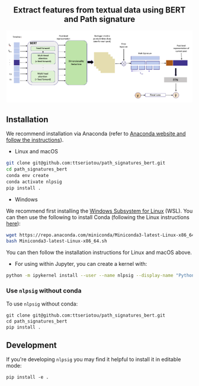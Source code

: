 <div align="center">
    <br>
    <p align="center">
    <h2>Extract features from textual data using BERT and Path signature</h2>
    </p>
</div>


<p align="center">
<img src="./figs/architecture_figure.png" alt="Model architecture">
</p>

## Installation

We recommend installation via Anaconda (refer to [Anaconda website and follow the instructions](https://docs.anaconda.com/anaconda/install/)).

* Linux and macOS

```bash
git clone git@github.com:ttseriotou/path_signatures_bert.git
cd path_signatures_bert
conda env create
conda activate nlpsig
pip install .
```

* Windows

We recommend first installing the [Windows Subsystem for Linux](https://docs.microsoft.com/en-us/windows/wsl/install) (WSL). You can then use the following to install Conda (following the Linux instructions [here](https://docs.conda.io/en/latest/miniconda.html#linux-installers)):

```bash
wget https://repo.anaconda.com/miniconda/Miniconda3-latest-Linux-x86_64.sh
bash Miniconda3-latest-Linux-x86_64.sh
```

You can then follow the installation instructions for Linux and macOS above.

* For using within Jupyter, you can create a kernel with:

```bash
python -m ipykernel install --user --name nlpsig --display-name "Python (nlpsig)"
```

### Use `nlpsig` without conda

To use `nlpsig` without conda:

```shell
git clone git@github.com:ttseriotou/path_signatures_bert.git
cd path_signatures_bert
pip install .
```

## Development

If you're developing `nlpsig` you may find it helpful to install it in editable mode:

```shell
pip install -e .
```

